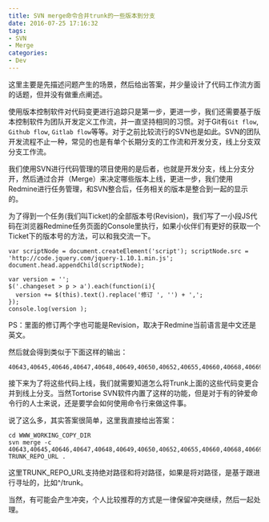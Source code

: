 ```yaml
---
title: SVN merge命令合并trunk的一些版本到分支
date: 2016-07-25 17:16:32
tags:
- SVN
- Merge
categories:
- Dev
---
```


这里主要是先描述问题产生的场景，然后给出答案，并少量设计了代码工作流方面的话题，但并没有做重点阐述。

使用版本控制软件对代码变更进行追踪只是第一步，更进一步，我们还需要基于版本控制软件为团队开发定义工作流，并一直坚持相同的习惯。对于Git有`Git flow`, `Github flow`, `Gitlab flow`等等。对于之前比较流行的SVN也是如此。SVN的团队开发流程不止一种，常见的也是有单个长期分支的工作流和开发分支，线上分支双分支工作流。

我们使用SVN进行代码管理的项目使用的是后者，也就是开发分支，线上分支分开，然后通过合并（Merge）来决定哪些版本上线，更进一步，我们使用Redmine进行任务管理，和SVN整合后，任务相关的版本是整合到一起的显示的。

为了得到一个任务(我们叫Ticket)的全部版本号(Revision)，我们写了一小段JS代码在浏览器Redmine任务页面的Console里执行，如果小伙伴们有更好的获取一个Ticket下的版本号的方法，可以和我交流一下。

```
var scriptNode = document.createElement('script'); scriptNode.src = 'http://code.jquery.com/jquery-1.10.1.min.js'; document.head.appendChild(scriptNode);

var version = '';
$('.changeset > p > a').each(function(i){
  version += $(this).text().replace('修订 ', '') + ',';
});
console.log(version );
```

PS：里面的修订两个字也可能是Revision，取决于Redmine当前语言是中文还是英文。

然后就会得到类似于下面这样的输出：

```
40643,40645,40646,40647,40648,40649,40650,40652,40655,40660,40668,40669,40702,40704,40708,40709,40710,40712,40718,40719,40720,40721,40722,40723,40724,40726,40727,40728,40729,40730,40731,40732,40733,40734,40735,40736,40737,40738,40739,40740,40741,40742,40746,40747,40748,40749,40751,40753,40754,40755,40756,40757,40766,40770,40772,40774,40786
```

接下来为了将这些代码上线，我们就需要知道怎么将Trunk上面的这些代码变更合并到线上分支。当然Tortorise SVN软件内置了这样的功能，但是对于有的钟爱命令行的人士来说，还是要学会如何使用命令行来做这件事。

说了这么多，其实答案很简单，这里我直接给出答案：

```
cd WWW_WORKING_COPY_DIR
svn merge -c 40643,40645,40646,40647,40648,40649,40650,40652,40655,40660,40668,40669,40702,40704,40708,40709,40710,40712,40718,40719,40720,40721,40722,40723,40724,40726,40727,40728,40729,40730,40731,40732,40733,40734,40735,40736,40737,40738,40739,40740,40741,40742,40746,40747,40748,40749,40751,40753,40754,40755,40756,40757,40766,40770,40772,40774,40786 TRUNK_REPO_URL .
```

这里TRUNK_REPO_URL支持绝对路径和将对路径，如果是将对路径，是基于跟进行寻址的，比如^/trunk。

当然，有可能会产生冲突，个人比较推荐的方式是一律保留冲突继续，然后一起处理。
